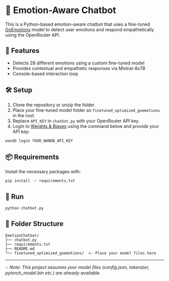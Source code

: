# 🤖 Emotion-Aware Chatbot

This is a Python-based emotion-aware chatbot that uses a fine-tuned [GoEmotions](https://github.com/google-research/google-research/tree/master/goemotions) model to detect user emotions and respond empathetically using the OpenRouter API.

## 🚀 Features

- Detects 28 different emotions using a custom fine-tuned model
- Provides contextual and empathetic responses via Mixtral-8x7B
- Console-based interaction loop

## 🛠️ Setup

1. Clone the repository or unzip the folder.
2. Place your fine-tuned model folder as `finetuned_optimized_goemotions` in the root.
3. Replace `API_KEY` in `chatbot.py` with your OpenRouter API key.
4. Login to [Weights & Biases](https://wandb.ai/) using the command below and provide your API key:

```bash
wandb login YOUR_WANDB_API_KEY
```

## 📦 Requirements

Install the necessary packages with:

```bash
pip install -r requirements.txt
```

## 🧪 Run

```bash
python chatbot.py
```

## 📂 Folder Structure

```
EmotionChatbot/
├── chatbot.py
├── requirements.txt
├── README.md
└── finetuned_optimized_goemotions/  <- Place your model files here
```

---

💡 *Note: This project assumes your model files (config.json, tokenizer, pytorch_model.bin etc.) are already available.*